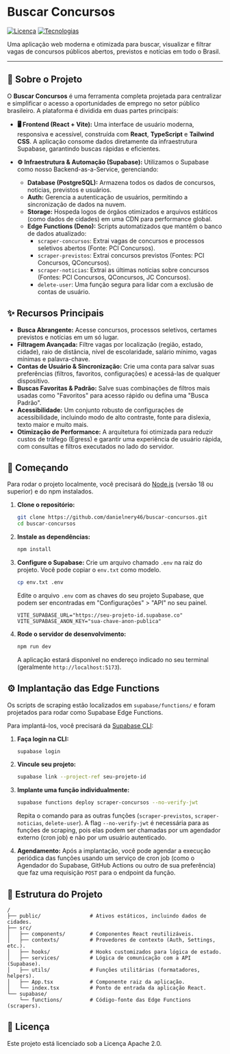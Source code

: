 # Buscar Concursos

[![Licença](https://img.shields.io/badge/license-Apache%202.0-blue.svg)](https://opensource.org/licenses/Apache-2.0)
[![Tecnologias](https://img.shields.io/badge/tecnologias-React%20%7C%20Supabase%20%7C%20Deno-brightgreen)](https://supabase.com)

Uma aplicação web moderna e otimizada para buscar, visualizar e filtrar vagas de concursos públicos abertos, previstos e notícias em todo o Brasil.

---

## 📖 Sobre o Projeto

O **Buscar Concursos** é uma ferramenta completa projetada para centralizar e simplificar o acesso a oportunidades de emprego no setor público brasileiro. A plataforma é dividida em duas partes principais:

*   **🖥️ Frontend (React + Vite):** Uma interface de usuário moderna, responsiva e acessível, construída com **React**, **TypeScript** e **Tailwind CSS**. A aplicação consome dados diretamente da infraestrutura Supabase, garantindo buscas rápidas e eficientes.

*   **⚙️ Infraestrutura & Automação (Supabase):** Utilizamos o Supabase como nosso Backend-as-a-Service, gerenciando:
    *   **Database (PostgreSQL):** Armazena todos os dados de concursos, notícias, previstos e usuários.
    *   **Auth:** Gerencia a autenticação de usuários, permitindo a sincronização de dados na nuvem.
    *   **Storage:** Hospeda logos de órgãos otimizados e arquivos estáticos (como dados de cidades) em uma CDN para performance global.
    *   **Edge Functions (Deno):** Scripts automatizados que mantêm o banco de dados atualizado:
        *   `scraper-concursos`: Extrai vagas de concursos e processos seletivos abertos (Fonte: PCI Concursos).
        *   `scraper-previstos`: Extrai concursos previstos (Fontes: PCI Concursos, QConcursos).
        *   `scraper-noticias`: Extrai as últimas notícias sobre concursos (Fontes: PCI Concursos, QConcursos, JC Concursos).
        *   `delete-user`: Uma função segura para lidar com a exclusão de contas de usuário.

## ✨ Recursos Principais

-   **Busca Abrangente:** Acesse concursos, processos seletivos, certames previstos e notícias em um só lugar.
-   **Filtragem Avançada:** Filtre vagas por localização (região, estado, cidade), raio de distância, nível de escolaridade, salário mínimo, vagas mínimas e palavra-chave.
-   **Contas de Usuário & Sincronização:** Crie uma conta para salvar suas preferências (filtros, favoritos, configurações) e acessá-las de qualquer dispositivo.
-   **Buscas Favoritas & Padrão:** Salve suas combinações de filtros mais usadas como "Favoritos" para acesso rápido ou defina uma "Busca Padrão".
-   **Acessibilidade:** Um conjunto robusto de configurações de acessibilidade, incluindo modo de alto contraste, fonte para dislexia, texto maior e muito mais.
-   **Otimização de Performance:** A arquitetura foi otimizada para reduzir custos de tráfego (Egress) e garantir uma experiência de usuário rápida, com consultas e filtros executados no lado do servidor.

## 🚀 Começando

Para rodar o projeto localmente, você precisará do [Node.js](https://nodejs.org/) (versão 18 ou superior) e do npm instalados.

1.  **Clone o repositório:**
    ```sh
    git clone https://github.com/danielnery46/buscar-concursos.git
    cd buscar-concursos
    ```

2.  **Instale as dependências:**
    ```sh
    npm install
    ```

3.  **Configure o Supabase:** Crie um arquivo chamado `.env` na raiz do projeto. Você pode copiar o `env.txt` como modelo.
    ```sh
    cp env.txt .env
    ```
    Edite o arquivo `.env` com as chaves do seu projeto Supabase, que podem ser encontradas em "Configurações" > "API" no seu painel.

    ```
    VITE_SUPABASE_URL="https://seu-projeto-id.supabase.co"
    VITE_SUPABASE_ANON_KEY="sua-chave-anon-publica"
    ```

4.  **Rode o servidor de desenvolvimento:**
    ```sh
    npm run dev
    ```
    A aplicação estará disponível no endereço indicado no seu terminal (geralmente `http://localhost:5173`).

## ⚙️ Implantação das Edge Functions

Os scripts de scraping estão localizados em `supabase/functions/` e foram projetados para rodar como Supabase Edge Functions.

Para implantá-los, você precisará da [Supabase CLI](https://supabase.com/docs/guides/cli):

1.  **Faça login na CLI:**
    ```sh
    supabase login
    ```

2.  **Vincule seu projeto:**
    ```sh
    supabase link --project-ref seu-projeto-id
    ```

3.  **Implante uma função individualmente:**
    ```sh
    supabase functions deploy scraper-concursos --no-verify-jwt
    ```
    Repita o comando para as outras funções (`scraper-previstos`, `scraper-noticias`, `delete-user`). A flag `--no-verify-jwt` é necessária para as funções de scraping, pois elas podem ser chamadas por um agendador externo (cron job) e não por um usuário autenticado.

4.  **Agendamento:** Após a implantação, você pode agendar a execução periódica das funções usando um serviço de cron job (como o Agendador do Supabase, GitHub Actions ou outro de sua preferência) que faz uma requisição `POST` para o endpoint da função.

## 📁 Estrutura do Projeto

```
/
├── public/                # Ativos estáticos, incluindo dados de cidades.
├── src/
│   ├── components/        # Componentes React reutilizáveis.
│   ├── contexts/          # Provedores de contexto (Auth, Settings, etc.).
│   ├── hooks/             # Hooks customizados para lógica de estado.
│   ├── services/          # Lógica de comunicação com a API (Supabase).
│   ├── utils/             # Funções utilitárias (formatadores, helpers).
│   ├── App.tsx            # Componente raiz da aplicação.
│   └── index.tsx          # Ponto de entrada da aplicação React.
└── supabase/
    └── functions/         # Código-fonte das Edge Functions (scrapers).
```

## 📄 Licença

Este projeto está licenciado sob a Licença Apache 2.0.